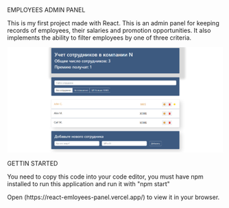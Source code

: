 EMPLOYEES ADMIN PANEL

This is my first project made with React.
This is an admin panel for keeping records of employees, their salaries and promotion opportunities.
It also implements the ability to filter employees by one of three criteria.

![emp](https://github.com/VM1607/Employees_project/blob/main/emp.png)

GETTIN STARTED
<p></p>
You need to copy this code into your code editor, you must have npm installed to run this application and run it with "npm start"
<p></p>
<p></p>
Open (https://react-emloyees-panel.vercel.app/) to view it in your browser.
